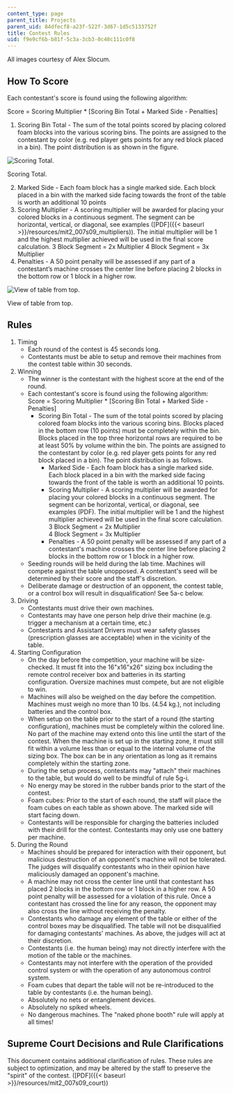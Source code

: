 ```yaml
---
content_type: page
parent_title: Projects
parent_uid: 84dfecf8-a23f-522f-3d67-1d5c5133752f
title: Contest Rules
uid: f9e9cf6b-b81f-5c3a-3cb3-0c48c111c0f8
---
```


All images courtesy of Alex Slocum.

How To Score
------------

Each contestant's score is found using the following algorithm:

Score = Scoring Multiplier \* \[Scoring Bin Total + Marked Side - Penalties\]

1.  Scoring Bin Total - The sum of the total points scored by placing colored foam blocks into the various scoring bins. The points are assigned to the contestant by color (e.g. red player gets points for any red block placed in a bin). The point distribution is as shown in the figure.

![Scoring Total.](/courses/mechanical-engineering/2-007-design-and-manufacturing-i-spring-2009/projects/scoring.jpg)

Scoring Total.

2.  Marked Side - Each foam block has a single marked side. Each block placed in a bin with the marked side facing towards the front of the table is worth an additional 10 points
3.  Scoring Multiplier - A scoring multiplier will be awarded for placing your colored blocks in a continuous segment. The segment can be horizontal, vertical, or diagonal, see examples ([PDF]({{< baseurl >}}/resources/mit2_007s09_multipliers)). The initial multiplier will be 1 and the highest multiplier achieved will be used in the final score calculation. 3 Block Segment = 2x Multiplier 4 Block Segment = 3x Multiplier
4.  Penalties - A 50 point penalty will be assessed if any part of a contestant’s machine crosses the center line before placing 2 blocks in the bottom row or 1 block in a higher row.

![View of table from top.](/courses/mechanical-engineering/2-007-design-and-manufacturing-i-spring-2009/projects/top.jpg)

View of table from top.

Rules
-----

1.  Timing
    *   Each round of the contest is 45 seconds long.
    *   Contestants must be able to setup and remove their machines from the contest table within 30 seconds.
2.  Winning
    *   The winner is the contestant with the highest score at the end of the round.
    *   Each contestant's score is found using the following algorithm:  
        Score = Scoring Multiplier \* \[Scoring Bin Total + Marked Side - Penalties\]
        *   Scoring Bin Total - The sum of the total points scored by placing colored foam blocks into the various scoring bins. Blocks placed in the bottom row (10 points) must be completely within the bin. Blocks placed in the top three horizontal rows are required to be at least 50% by volume within the bin. The points are assigned to the contestant by color (e.g. red player gets points for any red block placed in a bin). The point distribution is as follows.
            *   Marked Side - Each foam block has a single marked side. Each block placed in a bin with the marked side facing towards the front of the table is worth an additional 10 points.
            *   Scoring Multiplier - A scoring multiplier will be awarded for placing your colored blocks in a continuous segment. The segment can be horizontal, vertical, or diagonal, see examples (PDF). The initial multiplier will be 1 and the highest multiplier achieved will be used in the final score calculation.  
                3 Block Segment = 2x Multiplier  
                4 Block Segment = 3x Multiplier
            *   Penalties - A 50 point penalty will be assessed if any part of a contestant's machine crosses the center line before placing 2 blocks in the bottom row or 1 block in a higher row.
    *   Seeding rounds will be held during the lab time. Machines will compete against the table unopposed. A contestant's seed will be determined by their score and the staff's discretion.
    *   Deliberate damage or destruction of an opponent, the contest table, or a control box will result in disqualification! See 5a-c below.
3.  Driving
    *   Contestants must drive their own machines.
    *   Contestants may have one person help drive their machine (e.g. trigger a mechanism at a certain time, etc.)
    *   Contestants and Assistant Drivers must wear safety glasses (prescription glasses are acceptable) when in the vicinity of the table.
4.  Starting Configuration
    *   On the day before the competition, your machine will be size-checked. It must fit into the 16"x16"x26" sizing box including the remote control receiver box and batteries in its starting configuration. Oversize machines must compete, but are not eligible to win.
    *   Machines will also be weighed on the day before the competition. Machines must weigh no more than 10 lbs. (4.54 kg.), not including batteries and the control box.
    *   When setup on the table prior to the start of a round (the starting configuration), machines must be completely within the colored line. No part of the machine may extend onto this line until the start of the contest. When the machine is set up in the starting zone, it must still fit within a volume less than or equal to the internal volume of the sizing box. The box can be in any orientation as long as it remains completely within the starting zone.
    *   During the setup process, contestants may "attach" their machines to the table, but would do well to be mindful of rule 5g-i.
    *   No energy may be stored in the rubber bands prior to the start of the contest.
    *   Foam cubes: Prior to the start of each round, the staff will place the foam cubes on each table as shown above. The marked side will start facing down.
    *   Contestants will be responsible for charging the batteries included with their drill for the contest. Contestants may only use one battery per machine.
5.  During the Round
    *   Machines should be prepared for interaction with their opponent, but malicious destruction of an opponent's machine will not be tolerated. The judges will disqualify contestants who in their opinion have maliciously damaged an opponent's machine.
    *   A machine may not cross the center line until that contestant has placed 2 blocks in the bottom row or 1 block in a higher row. A 50 point penalty will be assessed for a violation of this rule. Once a contestant has crossed the line for any reason, the opponent may also cross the line without receiving the penalty.
    *   Contestants who damage any element of the table or either of the control boxes may be disqualified. The table will not be disqualified for damaging contestants' machines. As above, the judges will act at their discretion.
    *   Contestants (i.e. the human being) may not directly interfere with the motion of the table or the machines.
    *   Contestants may not interfere with the operation of the provided control system or with the operation of any autonomous control system.
    *   Foam cubes that depart the table will not be re-introduced to the table by contestants (i.e. the human being).
    *   Absolutely no nets or entanglement devices.
    *   Absolutely no spiked wheels.
    *   No dangerous machines. The "naked phone booth" rule will apply at all times!

Supreme Court Decisions and Rule Clarifications
-----------------------------------------------

This document contains additional clarification of rules. These rules are subject to optimization, and may be altered by the staff to preserve the "spirit" of the contest. ([PDF]({{< baseurl >}}/resources/mit2_007s09_court))